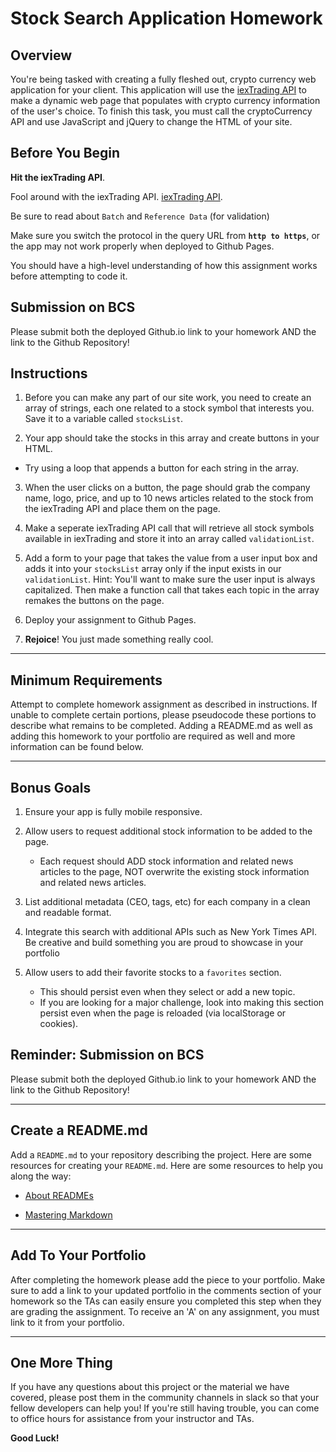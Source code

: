 # Stock Search Application Homework

## Overview

You're being tasked with creating a fully fleshed out, crypto currency web application for your client. This application will use the [iexTrading API](https://min-api.cryptocompare.com/) to make a dynamic web page that populates with crypto currency information of the user's choice. To finish this task, you must call the cryptoCurrency API and use JavaScript and jQuery to change the HTML of your site.

## Before You Begin

**Hit the iexTrading API**.

Fool around with the iexTrading API. [iexTrading API](https://iextrading.com/developer/docs/#stocks).

Be sure to read about `Batch` and `Reference Data` (for validation)
   
Make sure you switch the protocol in the query URL from **`http to https`**, or the app may not work properly when deployed to Github Pages.

You should have a high-level understanding of how this assignment works before attempting to code it.

## Submission on BCS

Please submit both the deployed Github.io link to your homework AND the link to the Github Repository!

## Instructions

1. Before you can make any part of our site work, you need to create an array of strings, each one related to a stock symbol that interests you. Save it to a variable called `stocksList`.

2. Your app should take the stocks in this array and create buttons in your HTML.

* Try using a loop that appends a button for each string in the array.

3. When the user clicks on a button, the page should grab the company name, logo, price, and up to 10 news articles related to the stock from the iexTrading API and place them on the page.

4. Make a seperate iexTrading API call that will retrieve all stock symbols available in iexTrading and store it into an array called `validationList`. 

4. Add a form to your page that takes the value from a user input box and adds it into your `stocksList` array only if the input exists in our `validationList`. Hint: You'll want to make sure the user input is always capitalized. Then make a function call that takes each topic in the array remakes the buttons on the page.

5. Deploy your assignment to Github Pages.

6. **Rejoice**! You just made something really cool.

- - -

## Minimum Requirements

Attempt to complete homework assignment as described in instructions. If unable to complete certain portions, please pseudocode these portions to describe what remains to be completed. Adding a README.md as well as adding this homework to your portfolio are required as well and more information can be found below.

- - -

## Bonus Goals

1. Ensure your app is fully mobile responsive.

2. Allow users to request additional stock information to be added to the page.
   * Each request should ADD stock information and related news articles to the page, NOT overwrite the existing stock information and related news articles.

3. List additional metadata (CEO, tags, etc) for each company in a clean and readable format.

4. Integrate this search with additional APIs such as New York Times API. Be creative and build something you are proud to showcase in your portfolio

5. Allow users to add their favorite stocks to a `favorites` section.
   * This should persist even when they select or add a new topic.
   * If you are looking for a major challenge, look into making this section persist even when the page is reloaded (via localStorage or cookies).

## Reminder: Submission on BCS

Please submit both the deployed Github.io link to your homework AND the link to the Github Repository!

- - -

## Create a README.md

Add a `README.md` to your repository describing the project. Here are some resources for creating your `README.md`. Here are some resources to help you along the way:

* [About READMEs](https://help.github.com/articles/about-readmes/)

* [Mastering Markdown](https://guides.github.com/features/mastering-markdown/)

- - -

## Add To Your Portfolio

After completing the homework please add the piece to your portfolio. Make sure to add a link to your updated portfolio in the comments section of your homework so the TAs can easily ensure you completed this step when they are grading the assignment. To receive an 'A' on any assignment, you must link to it from your portfolio.

- - -

## One More Thing

If you have any questions about this project or the material we have covered, please post them in the community channels in slack so that your fellow developers can help you! If you're still having trouble, you can come to office hours for assistance from your instructor and TAs.

**Good Luck!**
